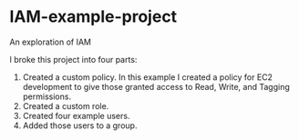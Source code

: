 # IAM-example-project
An exploration of IAM

I broke this project into four parts:
1. Created a custom policy. In this example I created a policy for EC2 development to give those granted access to Read, Write, and Tagging permissions. 
2. Created a custom role. 
3. Created four example users.
4. Added those users to a group.

